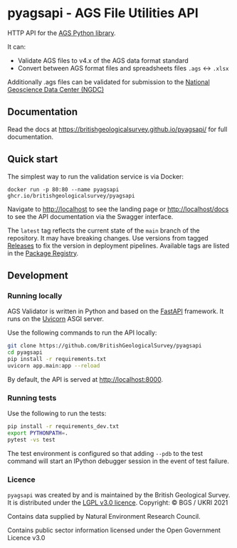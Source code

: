# pyagsapi - AGS File Utilities API

HTTP API for the [AGS Python library](https://gitlab.com/ags-data-format-wg/ags-python-library).

It can:

- Validate AGS files to v4.x of the AGS data format standard
- Convert between AGS format files and spreadsheets files `.ags` <-> `.xlsx`

Additionally .ags files can be validated for submission to the [National Geoscience Data Center (NGDC)](http://transfer.bgs.ac.uk/ingestion)


## Documentation

Read the docs at https://britishgeologicalsurvey.github.io/pyagsapi/ for full documentation.


## Quick start

The simplest way to run the validation service is via Docker:

```
docker run -p 80:80 --name pyagsapi ghcr.io/britishgeologicalsurvey/pyagsapi
```

Navigate to [http://localhost](http://localhost) to see the landing page or
[http://localhost/docs](http://localhost/docs) to see the API documentation via
the Swagger interface.

The `latest` tag reflects the current state of the `main` branch of the
repository.
It may have breaking changes.
Use versions from tagged [Releases](https://github.com/BritishGeologicalSurvey/pyagsapi/releases) to fix the version in deployment pipelines.
Available tags are listed in the [Package Registry](https://github.com/BritishGeologicalSurvey/AGS-Validator/pkgs/container/pyagsapi).



## Development

### Running locally

AGS Validator is written in Python and based on the
[FastAPI](https://fastapi.tiangolo.com/) framework.
It runs on the [Uvicorn](https://www.uvicorn.org/) ASGI server.

Use the following commands to run the API locally:

```bash
git clone https://github.com/BritishGeologicalSurvey/pyagsapi
cd pyagsapi
pip install -r requirements.txt
uvicorn app.main:app --reload
```

By default, the API is served at
[http://localhost:8000](http://localhost:8000).

### Running tests

Use the following to run the tests:

```bash
pip install -r requirements_dev.txt
export PYTHONPATH=.
pytest -vs test
```

The test environment is configured so that adding `--pdb` to the test command
will start an IPython debugger session in the event of test failure.


### Licence

`pyagsapi` was created by and is maintained by the British Geological Survey.
It is distributed under the [LGPL v3.0 licence](LICENSE).
Copyright: © BGS / UKRI 2021

Contains data supplied by Natural Environment Research Council.

Contains public sector information licensed under the Open Government Licence v3.0
